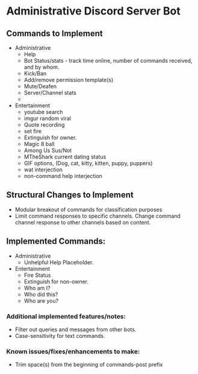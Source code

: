 # Administrative Discord Server Bot
## Commands to Implement
- Administrative
  - Help
  - Bot Status/stats - track time online, number of commands received, and by whom.
  - Kick/Ban
  - Add/remove permission template(s)
  - Mute/Deafen
  - Server/Channel stats
  - 
- Entertainment
  - youtube search
  - imgur random viral
  - Quote recording
  - set fire
  - Extinguish for owner.
  - Magic 8 ball
  - Among Us Sus/Not
  - MTheShark current dating status
  - GIF options, (Dog, cat, kitty, kitten, puppy, puppers)
  - wat interjection
  - non-command help interjection
## Structural Changes to Implement
- Modular breakout of commands for classification purposes
- Limit command responses to specific channels. Change command channel response to other channels based on content.

## Implemented Commands:
- Administrative
  - Unhelpful Help Placeholder.
- Entertainment
  - Fire Status
  - Extinguish for non-owner.
  - Who am I?
  - Who did this?
  - Who are you?

### Additional implemented features/notes:
- Filter out queries and messages from other bots.
- Case-sensitivity for text commands.
### Known issues/fixes/enhancements to make:
- Trim space(s) from the beginning of commands-post prefix
